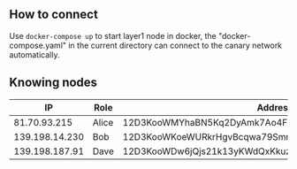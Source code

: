 ## How to connect 

Use `docker-compose up` to start layer1 node in docker, the "docker-compose.yaml" in the current directory can connect to the canary network automatically.

## Knowing nodes

| IP             | Role  | Address                                              | Comment |
| -------------- | ----- | ---------------------------------------------------- | ------- |
| 81.70.93.215   | Alice | 12D3KooWMYhaBN5Kq2DyAmk7Ao4FSspdP1bC9JdypBUPSQ5JXi9m |         |
| 139.198.14.230 | Bob   | 12D3KooWKoeWURkrHgvBcqwa79Smm1TBDK12AnHUXXbgQaJuK4R6 |         |
| 139.198.187.91 | Dave  | 12D3KooWDw6jQjs21k13yKWdQxKkuzrNdVEe9ZcQM5bxh9c5iuHp | jacky_qinyun        |

